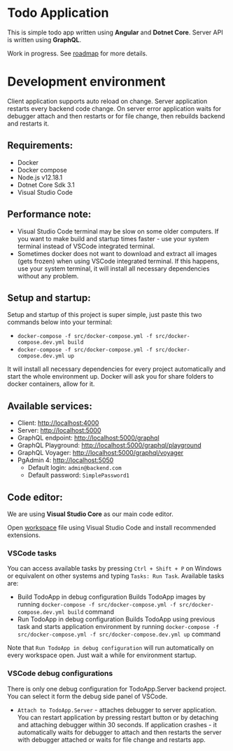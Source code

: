 # Todo Application

This is simple todo app written using **Angular** and **Dotnet Core**.
Server API is written using **GraphQL**.

Work in progress. See [roadmap](./ROADMAP.md) for more details.

# Development environment

Client application supports auto reload on change.
Server application restarts every backend code change. On server error application waits for debugger attach and then restarts or for file change, then rebuilds backend and restarts it.

## Requirements:

-   Docker
-   Docker compose
-   Node.js v12.18.1
-   Dotnet Core Sdk 3.1
-   Visual Studio Code

## Performance note:

-   Visual Studio Code terminal may be slow on some older computers. If you want to make build and startup times faster - use your system terminal instead of VSCode integrated terminal.
-   Sometimes docker does not want to download and extract all images (gets frozen) when using VSCode integrated terminal. If this happens, use your system terminal, it will install all necessary dependencies without any problem.

## Setup and startup:

Setup and startup of this project is super simple, just paste this two commands below into your terminal:

-   `docker-compose -f src/docker-compose.yml -f src/docker-compose.dev.yml build`
-   `docker-compose -f src/docker-compose.yml -f src/docker-compose.dev.yml up`

It will install all necessary dependencies for every project automatically and start the whole environment up. Docker will ask you for share folders to docker containers, allow for it.

## Available services:

-   Client: [http://localhost:4000](http://localhost:4000)
-   Server: [http://localhost:5000](http://localhost:5000)
-   GraphQL endpoint: [http://localhost:5000/graphql](http://localhost:5000/graphql)
-   GraphQL Playground: [http://localhost:5000/graphql/playground](http://localhost:5000/graphql/playground)
-   GraphQL Voyager: [http://localhost:5000/graphql/voyager](http://localhost:5000/graphql/voyager)
-   PgAdmin 4: [http://localhost:5050](http://localhost:5050)
    -   Default login: `admin@backend.com`
    -   Default password: `SimplePassword1`

## Code editor:

We are using **Visual Studio Core** as our main code editor.

Open [workspace](./todo.code-workspace) file using Visual Studio Code and install recommended extensions.

### VSCode tasks

You can access available tasks by pressing `Ctrl + Shift + P` on Windows or equivalent on other systems and typing `Tasks: Run Task`. Available tasks are:

-   Build TodoApp in debug configuration
    Builds TodoApp images by running `docker-compose -f src/docker-compose.yml -f src/docker-compose.dev.yml build` command
-   Run TodoApp in debug configuration
    Builds TodoApp using previous task and starts application environment by running `docker-compose -f src/docker-compose.yml -f src/docker-compose.dev.yml up` command

Note that `Run TodoApp in debug configuration` will run automatically on every workspace open. Just wait a while for environment startup.

### VSCode debug configurations

There is only one debug configuration for TodoApp.Server backend project. You can select it form the debug side panel of VSCode.

-   `Attach to TodoApp.Server` - attaches debugger to server application. You can restart application by pressing restart button or by detaching and attaching debugger within 30 seconds. If application crashes - it automatically waits for debugger to attach and then restarts the server with debugger attached or waits for file change and restarts app.
